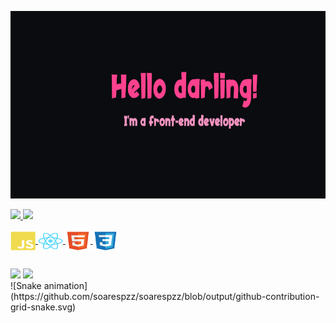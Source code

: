 
<p align="center"><a href="https://sgithub.com/soarespzz" target="blank"> <img src="https://github.com/Soarespzz/Soarespzz/blob/main/github/hii.png?raw=true" alt="Hi I am Ana" style="width:800px; height:300px;"></a></p>


<div>
<a href="https://github.com/soarespzz">
<img width="42%" src="https://github-readme-stats.vercel.app/api?username=soarespzz&theme=radical&show_icons=true&include_all_commits=true&count_private=true"/>

<!-- ![](https://github-readme-stats.vercel.app/api?username=soarespzz&hide=prs&theme=radical) &nbsp; -->
<img width="46%" src="https://github-readme-stats.vercel.app/api/top-langs/?username=soarespzz&layout=compact&theme=radical"/>
</div>

<div style="display: inline_block"><br>
  <img align="center" alt="Ana-Js" height="30" width="40" src="https://raw.githubusercontent.com/devicons/devicon/master/icons/javascript/javascript-plain.svg">
  <img align="center" alt="Ana-React" height="30" width="40" src="https://raw.githubusercontent.com/devicons/devicon/master/icons/react/react-original.svg">
  <img align="center" alt="Ana-HTML" height="30" width="40" src="https://raw.githubusercontent.com/devicons/devicon/master/icons/html5/html5-original.svg">
  <img align="center" alt="Ana-CSS" height="30" width="40" src="https://raw.githubusercontent.com/devicons/devicon/master/icons/css3/css3-original.svg">

</div>
  
  ##
 
<div> 
  <a href="https://www.instagram.com/soarespzz/" target="_blank"><img src="https://img.shields.io/badge/-Instagram-%23E4405F?style=for-the-badge&logo=instagram&logoColor=white" target="_blank"></a>
  <a href = "mailto:ana777soares.sp@gmail.com"><img src="https://img.shields.io/badge/-Gmail-%23333?style=for-the-badge&logo=gmail&logoColor=white" target="_blank"></a>
</div>
![Snake animation](https://github.com/soarespzz/soarespzz/blob/output/github-contribution-grid-snake.svg)
